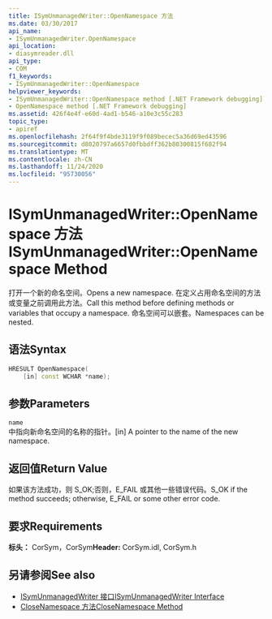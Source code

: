 ```yaml
---
title: ISymUnmanagedWriter::OpenNamespace 方法
ms.date: 03/30/2017
api_name:
- ISymUnmanagedWriter.OpenNamespace
api_location:
- diasymreader.dll
api_type:
- COM
f1_keywords:
- ISymUnmanagedWriter::OpenNamespace
helpviewer_keywords:
- ISymUnmanagedWriter::OpenNamespace method [.NET Framework debugging]
- OpenNamespace method [.NET Framework debugging]
ms.assetid: 426f4e4f-e60d-4ad1-b546-a10e3c55c283
topic_type:
- apiref
ms.openlocfilehash: 2f64f9f4bde3119f9f089becec5a36d69ed43596
ms.sourcegitcommit: d8020797a6657d0fbbdff362b80300815f682f94
ms.translationtype: MT
ms.contentlocale: zh-CN
ms.lasthandoff: 11/24/2020
ms.locfileid: "95730056"
---
```

# <a name="isymunmanagedwriteropennamespace-method"></a><span data-ttu-id="adaba-102">ISymUnmanagedWriter::OpenNamespace 方法</span><span class="sxs-lookup"><span data-stu-id="adaba-102">ISymUnmanagedWriter::OpenNamespace Method</span></span>

<span data-ttu-id="adaba-103">打开一个新的命名空间。</span><span class="sxs-lookup"><span data-stu-id="adaba-103">Opens a new namespace.</span></span> <span data-ttu-id="adaba-104">在定义占用命名空间的方法或变量之前调用此方法。</span><span class="sxs-lookup"><span data-stu-id="adaba-104">Call this method before defining methods or variables that occupy a namespace.</span></span> <span data-ttu-id="adaba-105">命名空间可以嵌套。</span><span class="sxs-lookup"><span data-stu-id="adaba-105">Namespaces can be nested.</span></span>  
  
## <a name="syntax"></a><span data-ttu-id="adaba-106">语法</span><span class="sxs-lookup"><span data-stu-id="adaba-106">Syntax</span></span>  
  
```cpp  
HRESULT OpenNamespace(  
    [in] const WCHAR *name);  
```  
  
## <a name="parameters"></a><span data-ttu-id="adaba-107">参数</span><span class="sxs-lookup"><span data-stu-id="adaba-107">Parameters</span></span>  

 `name`  
 <span data-ttu-id="adaba-108">中指向新命名空间的名称的指针。</span><span class="sxs-lookup"><span data-stu-id="adaba-108">[in] A pointer to the name of the new namespace.</span></span>  
  
## <a name="return-value"></a><span data-ttu-id="adaba-109">返回值</span><span class="sxs-lookup"><span data-stu-id="adaba-109">Return Value</span></span>  

 <span data-ttu-id="adaba-110">如果该方法成功，则 S_OK;否则，E_FAIL 或其他一些错误代码。</span><span class="sxs-lookup"><span data-stu-id="adaba-110">S_OK if the method succeeds; otherwise, E_FAIL or some other error code.</span></span>  
  
## <a name="requirements"></a><span data-ttu-id="adaba-111">要求</span><span class="sxs-lookup"><span data-stu-id="adaba-111">Requirements</span></span>  

 <span data-ttu-id="adaba-112">**标头：** CorSym，CorSym</span><span class="sxs-lookup"><span data-stu-id="adaba-112">**Header:** CorSym.idl, CorSym.h</span></span>  
  
## <a name="see-also"></a><span data-ttu-id="adaba-113">另请参阅</span><span class="sxs-lookup"><span data-stu-id="adaba-113">See also</span></span>

- [<span data-ttu-id="adaba-114">ISymUnmanagedWriter 接口</span><span class="sxs-lookup"><span data-stu-id="adaba-114">ISymUnmanagedWriter Interface</span></span>](isymunmanagedwriter-interface.md)
- [<span data-ttu-id="adaba-115">CloseNamespace 方法</span><span class="sxs-lookup"><span data-stu-id="adaba-115">CloseNamespace Method</span></span>](isymunmanagedwriter-closenamespace-method.md)

